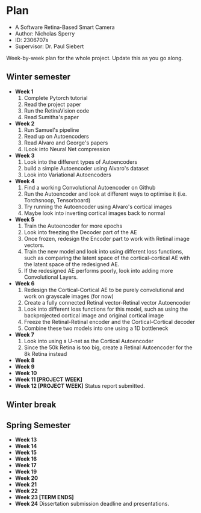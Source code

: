 # Plan

* A Software Retina-Based Smart Camera
* Author: Nicholas Sperry
* ID: 2306707s
* Supervisor: Dr. Paul Siebert

Week-by-week plan for the whole project. Update this as you go along.

## Winter semester

* **Week 1** 
  1. Complete Pytorch tutorial
  2. Read the project paper 
  3. Run the RetinaVision code
  4. Read Sumitha's paper
* **Week 2** 
  1. Run Samuel's pipeline
  2. Read up on Autoencoders
  3. Read Alvaro and George's papers
  4. lLook into Neural Net compression
* **Week 3** 
  1. Look into the different types of Autoencoders
  2. build a simple Autoencoder using Alvaro's dataset
  3. Look into Variational Autoencoders
* **Week 4**
  1. Find a working Convolutional Autoencoder on Github
  2. Run the Autoencoder and look at different ways to optimise it (i.e. Torchsnoop, Tensorboard)
  3. Try running the Autoencoder using Alvaro's cortical images
  4. Maybe look into inverting cortical images back to normal
* **Week 5**
  1. Train the Autoencoder for more epochs
  2. Look into freezing the Decoder part of the AE
  3. Once frozen, redesign the Encoder part to work with Retinal image vectors.
  4. Train the new model and look into using different loss functions, such as comparing the latent space of the cortical-cortical AE with the latent space of the redesigned AE.
  5. If the redesigned AE performs poorly, look into adding more Convolutional Layers.
* **Week 6**
  1. Redesign the Cortical-Cortical AE to be purely convolutional and work on grayscale images (for now)
  2. Create a fully connected Retinal vector-Retinal vector Autoencoder
  3. Look into different loss functions for this model, such as using the backprojected cortical image and original cortical image
  4. Freeze the Retinal-Retinal encoder and the Cortical-Cortical decoder
  5. Combine these two models into one using a 1D bottleneck
* **Week 7**
  1. Look into using a U-net as the Cortical Autoencoder
  2. Since the 50k Retina is too big, create a Retinal Autoencoder for the 8k Retina instead
* **Week 8**
* **Week 9**
* **Week 10**
* **Week 11 [PROJECT WEEK]**
* **Week 12 [PROJECT WEEK]** Status report submitted.

## Winter break

## Spring Semester

* **Week 13**
* **Week 14**
* **Week 15**
* **Week 16**
* **Week 17**
* **Week 19**
* **Week 20**
* **Week 21**
* **Week 22**
* **Week 23 [TERM ENDS]**
* **Week 24** Dissertation submission deadline and presentations.

